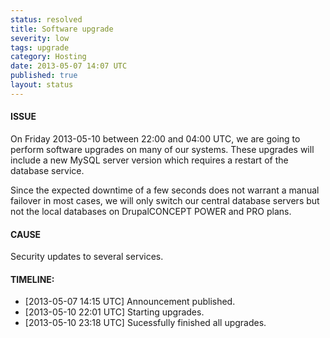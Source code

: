 ```yaml
---
status: resolved
title: Software upgrade
severity: low
tags: upgrade
category: Hosting
date: 2013-05-07 14:07 UTC
published: true
layout: status
---
```


#### ISSUE

On Friday 2013-05-10 between 22:00 and 04:00 UTC, we are going to perform software upgrades on many of our systems. These upgrades will include a new MySQL server version which requires a restart of the database service.

Since the expected downtime of a few seconds does not warrant a manual failover in most cases, we will only switch our central database servers but not the local databases on DrupalCONCEPT POWER and PRO plans.

#### CAUSE

Security updates to several services.


#### TIMELINE:

* [2013-05-07 14:15 UTC] Announcement published. 
* [2013-05-10 22:01 UTC] Starting upgrades.
* [2013-05-10 23:18 UTC] Sucessfully finished all upgrades.
